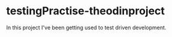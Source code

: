 # testingPractise-theodinproject
In this project I've been getting used to test driven development.
